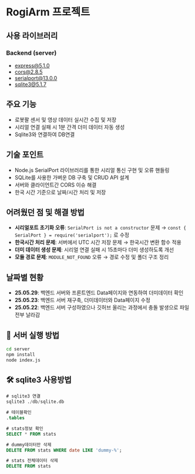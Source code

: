 # RogiArm 프로젝트

## 사용 라이브러리
### Backend (server)
- express@5.1.0
- cors@2.8.5
- serialport@13.0.0
- sqlite3@5.1.7

## 주요 기능
- 로봇팔 센서 및 영상 데이터 실시간 수집 및 저장
- 시리얼 연결 실패 시 1분 간격 더미 데이터 자동 생성
- Sqlite3와 연결하여 DB연결

## 기술 포인트  
- Node.js SerialPort 라이브러리를 통한 시리얼 통신 구현 및 오류 핸들링  
- SQLite를 사용한 가벼운 DB 구축 및 CRUD API 설계
- 서버와 클라이언트간 CORS 이슈 해결
- 한국 시간 기준으로 날짜/시간 처리 및 저장

## 어려웠던 점 및 해결 방법  
- **시리얼포트 초기화 오류**: `SerialPort is not a constructor` 문제 → `const { SerialPort } = require('serialport');` 로 수정
- **한국시간 처리 문제**: 서버에서 UTC 시간 저장 문제 → 한국시간 변환 함수 적용
- **더미 데이터 생성 문제**: 시리얼 연결 실패 시 15초마다 더미 생성하도록 개선
- **모듈 경로 문제**: `MODULE_NOT_FOUND` 오류 → 경로 수정 및 폴더 구조 정리

## 날짜별 현황
- **25.05.29**: 백엔드 서버와 프론트엔드 Data페이지와 연동하여 더미데이터 확인
- **25.05.23**: 백엔드 서버 재구축, 더미데이터와 Data페이지 수정
- **25.05.22**: 백엔드 서버 구성하였으나 깃허브 올리는 과정에서 충돌 발생으로 파일 전부 날라감

## 🚀 서버 실행 방법
```bash
cd server
npm install
node index.js
```

## 🛠️ sqlite3 사용방법
```sql
# sqlite3 연결
sqlite3 ./db/sqlite.db

# 테이블확인
.tables

# stats정보 확인
SELECT * FROM stats

# dummy데이터만 삭제
DELETE FROM stats WHERE date LIKE 'dummy-%';

# stats 전체데이터 삭제
DELETE FROM stats
```